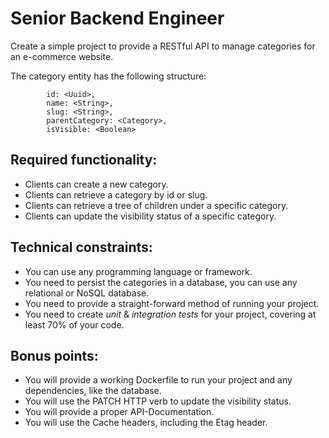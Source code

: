 # Senior Backend Engineer

Create a simple project to provide a RESTful API to manage categories for an e-commerce website.

The category entity has the following structure:
```
        id: <Uuid>,
        name: <String>,
        slug: <String>,
        parentCategory: <Category>,
        isVisible: <Boolean>
```

## Required functionality:

* Clients can create a new category.
* Clients can retrieve a category by id or slug.
* Clients can retrieve a tree of children under a specific category.
* Clients can update the visibility status of a specific category.

## Technical constraints:

* You can use any programming language or framework.
* You need to persist the categories in a database, you can use any relational or NoSQL database.
* You need to provide a straight-forward method of running your project.
* You need to create _unit_ & _integration tests_ for your project, covering at least 70% of your code.

## Bonus points:

* You will provide a working Dockerfile to run your project and any dependencies, like the database.
* You will use the PATCH HTTP verb to update the visibility status.
* You will provide a proper API-Documentation.
* You will use the Cache headers, including the Etag header.
